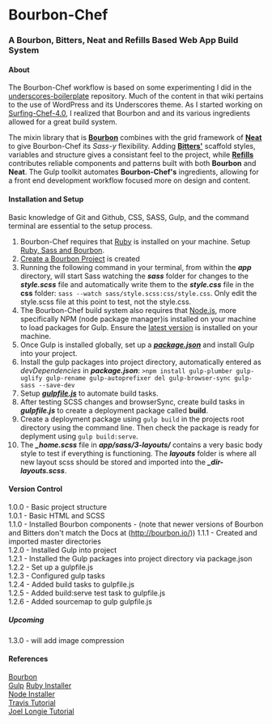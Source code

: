 # Bourbon-Chef
### A Bourbon, Bitters, Neat and Refills Based Web App Build System

#### About
The Bourbon-Chef workflow is based on some experimenting I did in the [underscores-boilerplate](https://github.com/Surfing-Chef/underscores-boilerplate/wiki) repository.  Much of the content in that wiki pertains to the use of WordPress and its Underscores theme.  As I started working on [Surfing-Chef-4.0](https://github.com/Surfing-Chef/underscores-boilerplate/tree/Surfing-Chef-4.0), I realized that Bourbon and and its various ingredients allowed for a great build system.  

The mixin library that is **[Bourbon](http://bourbon.io/)** combines with the grid framework of **[Neat](http://neat.bourbon.io/)** to give Bourbon-Chef its *Sass-y* flexibility. Adding **[Bitters'](http://bitters.bourbon.io/)** scaffold styles, variables and structure gives a consistant feel to the project, while **[Refills](http://refills.bourbon.io/)** contributes reliable components and patterns built with both **Bourbon** and **Neat**.  The Gulp toolkit automates **Bourbon-Chef's** ingredients, allowing for a front end development workflow focused more on design and content.  

#### Installation and Setup
Basic knowledge of Git and Github, CSS, SASS, Gulp, and the command terminal are essential to the setup process.  

1. Bourbon-Chef requires that [Ruby](http://rubyinstaller.org/) is installed on your machine.  Setup [Ruby, Sass and Bourbon](https://github.com/Surfing-Chef/Bourbon/wiki/Ruby-and-Bourbon).
2. [Create a Bourbon Project](https://github.com/Surfing-Chef/Bourbon/wiki/Create-a-Bourbon-Project) is created
3. Running the following command in your terminal, from within the ***app*** directory, will start Sass watching the ***sass*** folder for changes to the ***style.scss*** file and automatically write them to the ***style.css*** file in the **css** folder: `sass --watch sass/style.scss:css/style.css`. Only edit the style.scss file at this point to test, not the style.css.
4. The Bourbon-Chef build system also requires that [Node.js](https://nodejs.org/en/), more specifically NPM (node package manager)is installed on your machine to load packages for Gulp.  Ensure the [latest version](https://github.com/Surfing-Chef/Bourbon/wiki/Latest-Node.js-and-Gulp) is installed on your machine.   
5. Once Gulp is installed globally, set up a ***[package.json](https://github.com/Surfing-Chef/Bourbon/wiki/package.json)*** and install Gulp into your project.
6. Install the gulp packages into project directory, automatically entered as *devDependencies* in ***package.json***: `>npm install gulp-plumber gulp-uglify gulp-rename gulp-autoprefixer del gulp-browser-sync gulp-sass --save-dev`  
7. Setup ***[gulpfile.js](https://github.com/Surfing-Chef/Bourbon/wiki/The-gulpfile.js)*** to automate build tasks.
8. After testing SCSS changes and browserSync, create build tasks in ***gulpfile.js*** to create a deployment package called **build**.  
9. Create a deployment package using `gulp build` in the projects root directory using the command line.  Then check the package is ready for deplyment using `gulp build:serve`.
10. The ***_home.scss*** file in ***app/sass/3-layouts/*** contains a very basic body style to test if everything is functioning.  The ***layouts*** folder is where all new layout scss should be stored and imported into the ***_dir-layouts.scss***.

#### Version Control
1.0.0 - Basic project structure   
1.0.1 - Basic HTML and SCSS  
1.1.0 - Installed Bourbon components - (note that newer versions of Bourbon and Bitters don't match the Docs at (http://bourbon.io/)) 
1.1.1 - Created and imported master directories  
1.2.0 - Installed Gulp into project  
1.2.1 - Installed the Gulp packages into project directory via package.json  
1.2.2 - Set up a gulpfile.js  
1.2.3 - Configured gulp tasks   
1.2.4 - Added build tasks to gulpfile.js  
1.2.5 - Added build:serve test task to gulpfile.js  
1.2.6 - Added sourcemap to gulp gulpfile.js  
##### Upcoming
1.3.0 - will add image compression  

#### References
[Bourbon](http://bourbon.io/)  
[Gulp](http://gulpjs.com/)
[Ruby Installer](http://rubyinstaller.org/)  
[Node Installer](https://nodejs.org/en/)  
[Travis Tutorial](https://www.youtube.com/watch?v=8ItNE_DX6Cc&t=18s)  
[Joel Longie Tutorial](https://www.youtube.com/watch?v=jgcfEhiCkG4&list=PLv1YUP7gO_viROuRcGsDCNM-FUVgMYb_G&index=3)  
